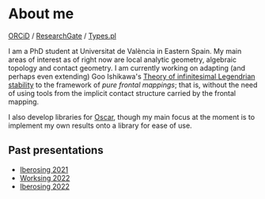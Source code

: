 # About me

[ORCiD](https://orcid.org/0000-0002-3115-1851) / [ResearchGate](https://www.researchgate.net/profile/Christian-Munoz-Cabello-2) / [Types.pl](https://types.pl/@CuspidalCoffee)

I am a PhD student at Universitat de València in Eastern Spain.
My main areas of interest as of right now are local analytic geometry, algebraic topology and contact geometry.
I am currently working on adapting (and perhaps even extending) Goo Ishikawa's [Theory of infinitesimal Legendrian stability][Ishikawa] to the framework of _pure frontal mappings_; that is, without the need of using tools from the implicit contact structure carried by the frontal mapping.

I also develop libraries for [Oscar], though my main focus at the moment is to implement my own results onto a library for ease of use.

## Past presentations
* [Iberosing 2021](presentations/Ibero21.pdf)
* [Worksing 2022](presentations/Work22.pdf)
* [Iberosing 2022](presentations/Ibero22.pdf)

<!-- -->
[Ishikawa]: (https://projecteuclid.org/journals/asian-journal-of-mathematics/volume-9/issue-1/Infinitesimal-Deformations-and-Stability-of-Singular-Legendre-Submanifolds/ajm/1118689230.full)
[Oscar]: https://oscar.computeralgebra.de
